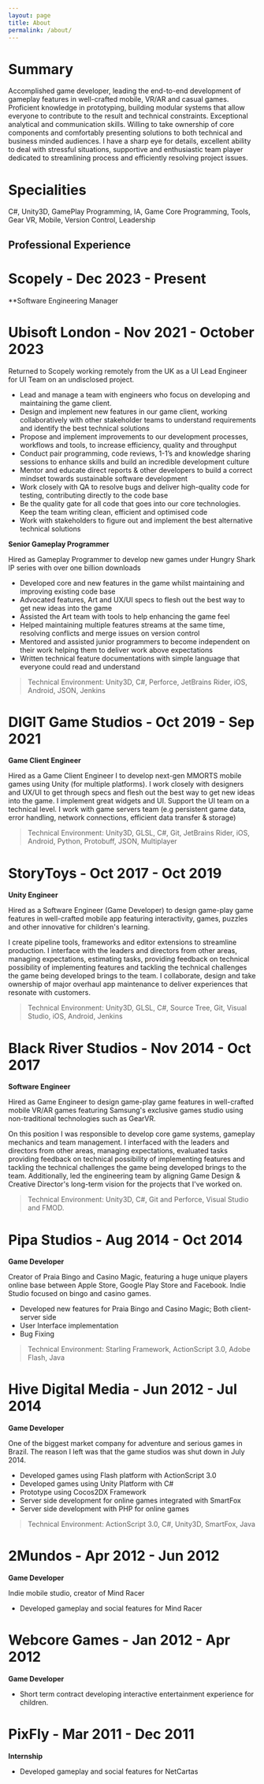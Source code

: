 ```yaml
---
layout: page
title: About
permalink: /about/
---
```


# Summary


Accomplished game developer, leading the end-to-end development of gameplay features in well-crafted mobile, VR/AR and casual games. Proficient knowledge in prototyping, building modular systems that allow everyone to contribute to the result and technical constraints. Exceptional analytical and communication skills. Willing to take ownership of core components and comfortably presenting solutions to both technical and business minded audiences. I have a sharp eye for details, excellent ability to deal with stressful situations, supportive and enthusiastic team player dedicated to streamlining process and efficiently resolving project issues. 

# Specialities

C#, Unity3D, GamePlay Programming, IA, Game Core Programming, Tools, Gear VR, Mobile, Version Control, Leadership

## Professional Experience

# Scopely - Dec 2023 - Present

**Software Engineering Manager

# Ubisoft London - Nov 2021 - October 2023

Returned to Scopely working remotely from the UK as a UI Lead Engineer for UI Team on an undisclosed project.

- Lead and manage a team with engineers who focus on developing and maintaining the game client.
- Design and implement new features in our game client, working collaboratively with other stakeholder teams to understand requirements and identify the best technical solutions
- Propose and implement improvements to our development processes, workflows and tools, to increase efficiency, quality and throughput
- Conduct pair programming, code reviews, 1-1’s and knowledge sharing sessions to enhance skills and build an incredible development culture
- Mentor and educate direct reports & other developers to build a correct mindset towards sustainable software development
- Work closely with QA to resolve bugs and deliver high-quality code for testing, contributing directly to the code base
- Be the quality gate for all code that goes into our core technologies. Keep the team writing clean, efficient and optimised code
- Work with stakeholders to figure out and implement the best alternative technical solutions

**Senior Gameplay Programmer**

Hired as Gameplay Programmer to develop new games under Hungry Shark IP series with over one billion downloads

- Developed core and new features in the game whilst maintaining and improving existing code base
- Advocated features, Art and UX/UI specs to flesh out the best way to get new ideas into the
game
- Assisted the Art team with tools to help enhancing the game feel
- Helped maintaining multiple features streams at the same time, resolving conflicts and merge issues on version control
- Mentored and assisted junior programmers to become independent on their work helping them
to deliver work above expectations
- Written technical feature documentations with simple language that everyone could read and understand

> Technical Environment: Unity3D, C#, Perforce, JetBrains Rider, iOS, Android, JSON, Jenkins

# DIGIT Game Studios - Oct 2019 - Sep 2021

**Game Client Engineer**

Hired as a Game Client Engineer I to develop next-gen MMORTS mobile games using Unity (for multiple platforms). I work closely with designers and UX/UI to get through specs and flesh out the best way to get new ideas into the game. I implement great widgets and UI. Support the UI team on a technical level. I work with game servers team (e.g persistent game data, error handling, network connections, efficient data transfer & storage)

> Technical Environment: Unity3D, GLSL, C#, Git, JetBrains Rider, iOS, Android, Python, Protobuff, JSON, Multiplayer

# StoryToys - Oct 2017 - Oct 2019

**Unity Engineer**

Hired as a Software Engineer (Game Developer) to design game-play game features in well-crafted mobile app featuring interactivity, games, puzzles and other innovative for children's learning.

I create pipeline tools, frameworks and editor extensions to streamline production. I interface with the leaders and directors from other areas, managing expectations, estimating tasks, providing feedback on technical possibility of implementing features and tackling the technical challenges the game being developed brings to the team. I collaborate, design and take ownership of major overhaul app maintenance to deliver experiences that resonate with customers.

> Technical Environment: Unity3D, GLSL, C#, Source Tree, Git, Visual Studio, iOS, Android, Jenkins

# Black River Studios - Nov 2014 - Oct 2017

**Software Engineer**

Hired as Game Engineer to design game-play game features in well-crafted mobile VR/AR games featuring Samsung's exclusive games studio using non-traditional technologies such as GearVR.

On this position I was responsible to develop core game systems, gameplay mechanics and team management. I interfaced with the leaders and directors from other areas, managing expectations, evaluated tasks providing feedback on technical possibility of implementing features and tackling the technical challenges the game being developed brings to the team. Additionally, led the engineering team by aligning Game Design & Creative Director's long-term vision for the projects that I've worked on.

> Technical Environment: Unity3D, C#, Git and Perforce, Visual Studio and FMOD.

# Pipa Studios - Aug 2014 - Oct 2014

**Game Developer**

Creator of Praia Bingo and Casino Magic, featuring a huge unique players online base between Apple Store, Google Play Store and Facebook. Indie Studio focused on bingo and casino games.

- Developed new features for Praia Bingo and Casino Magic; Both client-server side
- User Interface implementation
- Bug Fixing

> Technical Environment: Starling Framework, ActionScript 3.0, Adobe Flash, Java

# Hive Digital Media - Jun 2012 - Jul 2014

**Game Developer**

One of the biggest market company for adventure and serious games in Brazil. The reason I left was that the game studios was shut down in July 2014.

- Developed games using Flash platform with ActionScript 3.0
- Developed games using Unity Platform with C#
- Prototype using Cocos2DX Framework
- Server side development for online games integrated with SmartFox
- Server side development with PHP for online games

> Technical Environment: ActionScript 3.0, C#, Unity3D, SmartFox, Java

# 2Mundos - Apr 2012 - Jun 2012

**Game Developer**

Indie mobile studio, creator of Mind Racer

- Developed gameplay and social features for Mind Racer

# Webcore Games - Jan 2012 - Apr 2012

**Game Developer**

- Short term contract developing interactive entertainment experience for children.

# PixFly - Mar 2011 - Dec 2011

**Internship**

- Developed gameplay and social features for NetCartas
